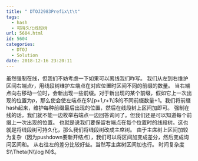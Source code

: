 ```yaml
---
title: " DTOJ2983Prefix\t\t"
tags:
  - hash
  - 可持久化线段树
url: 5604.html
id: 5604
categories:
  - DTOJ
  - Solution
date: 2018-12-16 23:20:11
---
```


虽然强制在线，但我们不妨考虑一下如果可以离线我们咋写。 我们从左到右维护区间右端点$r$，用线段树维护左端点在对应位置时区间不同的前缀的数量。 当右端点向右移动一位时，会新出现一些前缀。对于新出现的某个前缀，假如它上一次出现的位置为$p$，那么使会使左端点在$\[p+1,r+1\]$的不同前缀数量$+1$。我们将前缀hash起来，维护每种前缀最后出现的位置，然后在线段树上区间加即可。 强制在线的话，我们就不能一边枚举右端点一边回答询问了。但我们还是可以知道每个前缀上一次出现的位置。 也就是说我们要保留右端点在每个位置时的线段树。这也就是将线段树可持久化，那么我们将线段树改成主席树。 由于主席树上区间加较为复杂（因为pushdown要新开结点），我们可以将区间加变成差分，然后变成询问区间和。 从右往左的差分比较好些。当然写主席树区间加也行。 时间复杂度$\\Theta(N\\log N)$。